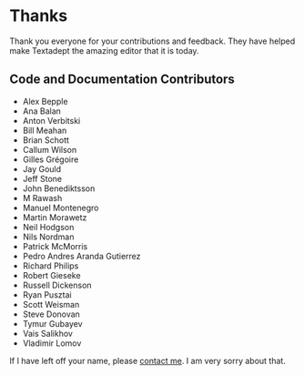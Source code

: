 # Thanks

Thank you everyone for your contributions and feedback. They have helped make
Textadept the amazing editor that it is today.

## Code and Documentation Contributors

* Alex Bepple
* Ana Balan
* Anton Verbitski
* Bill Meahan
* Brian Schott
* Callum Wilson
* Gilles Grégoire
* Jay Gould
* Jeff Stone
* John Benediktsson
* M Rawash
* Manuel Montenegro
* Martin Morawetz
* Neil Hodgson
* Nils Nordman
* Patrick McMorris
* Pedro Andres Aranda Gutierrez
* Richard Philips
* Robert Gieseke
* Russell Dickenson
* Ryan Pusztai
* Scott Weisman
* Steve Donovan
* Tymur Gubayev
* Vais Salikhov
* Vladimir Lomov

If I have left off your name, please [contact me][]. I am very sorry about that.

[contact me]: README.html#Contact
